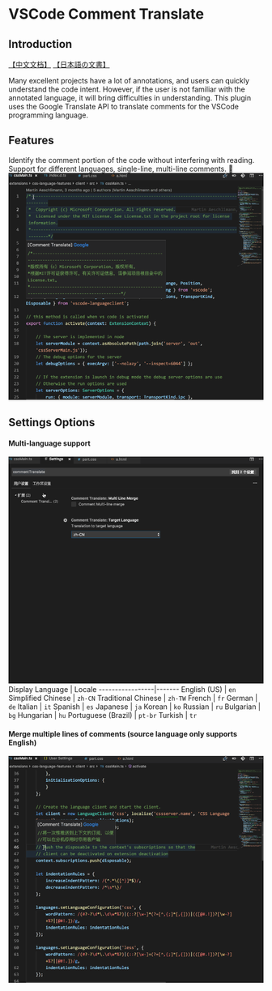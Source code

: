 # VSCode Comment Translate

## Introduction
[【中文文档】](./doc/README_ZH-CN.md) [【日本語の文書】](./doc/README_JA.md)

Many excellent projects have a lot of annotations, and users can quickly understand the code intent. However, if the user is not familiar with the annotated language, it will bring difficulties in understanding. This plugin uses the Google Translate API to translate comments for the VSCode programming language.

## Features
Identify the comment portion of the code without interfering with reading. Support for different languages, single-line, multi-line comments.

![Introduction](./doc/image/cn/Introduction.gif)


## Settings Options
#### Multi-language support

![Multi-language](./doc/image/multi-language.gif)
Display Language | Locale
-----------------|-------
English (US) | `en`
Simplified Chinese | `zh-CN`
Traditional Chinese | `zh-TW`
French | `fr`
German | `de`
Italian | `it`
Spanish | `es`
Japanese | `ja`
Korean | `ko`
Russian | `ru`
Bulgarian | `bg`
Hungarian | `hu`
Portuguese (Brazil) | `pt-br`
Turkish | `tr`


#### Merge multiple lines of comments (source language only supports English)
![Multi-line-merge](./doc/image/multi-line-merge.gif)